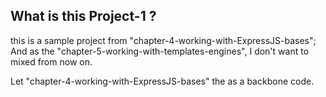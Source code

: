 ## What is this Project-1 ?

this is a sample project from "chapter-4-working-with-ExpressJS-bases"; And as
the "chapter-5-working-with-templates-engines", I don't want to mixed from now
on.

Let "chapter-4-working-with-ExpressJS-bases" the as a backbone code.
